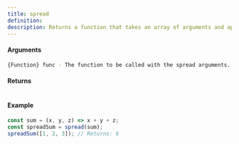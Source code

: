 ```yaml
---
title: spread
definition: 
description: Returns a function that takes an array of arguments and applies it to the given function as separate arguments.
---
```



#### Arguments


```bash
{Function} func - The function to be called with the spread arguments.
```


#### Returns


```bash

```


#### Example


```ts
const sum = (x, y, z) => x + y + z;const spreadSum = spread(sum);spreadSum([1, 2, 3]); // Returns: 6
```